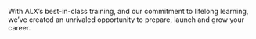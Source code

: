 With ALX’s best-in-class training, and our commitment to lifelong learning, we’ve created an unrivaled opportunity to prepare, launch and grow your career.
